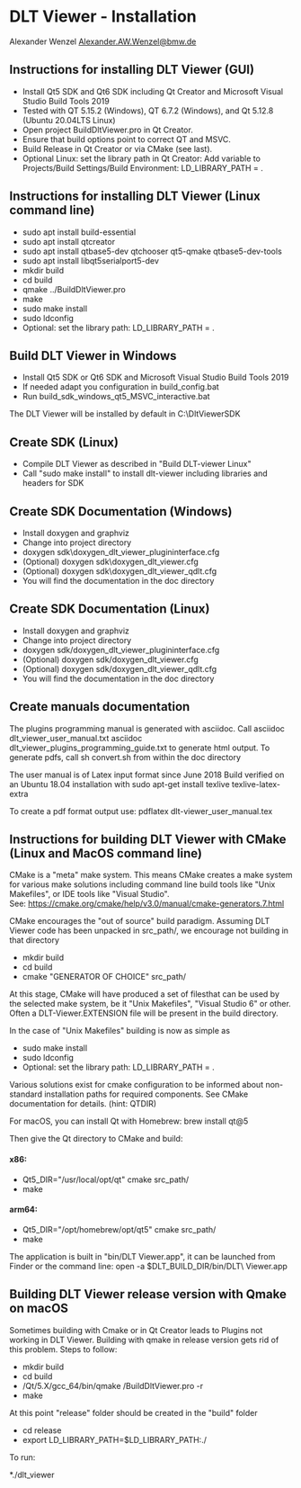 # DLT Viewer - Installation

Alexander Wenzel <Alexander.AW.Wenzel@bmw.de>

## Instructions for installing DLT Viewer (GUI)

* Install Qt5 SDK and Qt6 SDK including Qt Creator and Microsoft Visual Studio Build Tools 2019
* Tested with QT 5.15.2 (Windows), QT 6.7.2 (Windows), and Qt 5.12.8 (Ubuntu 20.04LTS Linux)
* Open project BuildDltViewer.pro in Qt Creator.
* Ensure that build options point to correct QT and MSVC.
* Build Release in Qt Creator or via CMake (see last).
* Optional Linux: set the library path in Qt Creator: Add variable to Projects/Build Settings/Build Environment: LD_LIBRARY_PATH = .

## Instructions for installing DLT Viewer (Linux command line)

* sudo apt install build-essential
* sudo apt install qtcreator
* sudo apt install qtbase5-dev qtchooser qt5-qmake qtbase5-dev-tools
* sudo apt install libqt5serialport5-dev
* mkdir build
* cd build
* qmake ../BuildDltViewer.pro
* make
* sudo make install
* sudo ldconfig
* Optional: set the library path: LD_LIBRARY_PATH = .

## Build DLT Viewer in Windows

* Install Qt5 SDK or Qt6 SDK and Microsoft Visual Studio Build Tools 2019
* If needed adapt you configuration in build_config.bat
* Run build_sdk_windows_qt5_MSVC_interactive.bat

The DLT Viewer will be installed by default in C:\DltViewerSDK

## Create SDK (Linux)

* Compile DLT Viewer as described in "Build DLT-viewer Linux"
* Call "sudo make install" to install dlt-viewer including libraries and headers for SDK

## Create SDK Documentation (Windows)

* Install doxygen and graphviz
* Change into project directory
* doxygen sdk\doxygen_dlt_viewer_plugininterface.cfg
* (Optional) doxygen sdk\doxygen_dlt_viewer.cfg
* (Optional) doxygen sdk\doxygen_dlt_viewer_qdlt.cfg
* You will find the documentation in the doc directory

## Create SDK Documentation (Linux)

* Install doxygen and graphviz
* Change into project directory
* doxygen sdk/doxygen_dlt_viewer_plugininterface.cfg
* (Optional) doxygen sdk/doxygen_dlt_viewer.cfg
* (Optional) doxygen sdk/doxygen_dlt_viewer_qdlt.cfg
* You will find the documentation in the doc directory

## Create manuals documentation

The plugins programming manual is generated with asciidoc.
Call 
    asciidoc dlt_viewer_user_manual.txt
    asciidoc dlt_viewer_plugins_programming_guide.txt
to generate html output.
To generate pdfs, call
    sh convert.sh
from within the doc directory

The user manual is of Latex input format since June 2018
Build verified on an Ubuntu 18.04 installation with
sudo apt-get install texlive texlive-latex-extra

To create a pdf format output use:
pdflatex dlt-viewer_user_manual.tex

## Instructions for building DLT Viewer with CMake (Linux and MacOS command line)

CMake is a "meta" make system.  This means CMake creates a make system 
for various make solutions including command line build tools like
"Unix Makefiles", or IDE tools like "Visual Studio".  
See:  https://cmake.org/cmake/help/v3.0/manual/cmake-generators.7.html

CMake encourages the "out of source" build paradigm. Assuming DLT Viewer 
code has been unpacked in src_path/, we encourage not building in that directory

* mkdir build
* cd build
* cmake "GENERATOR OF CHOICE" src_path/

At this stage, CMake will have produced a set of filesthat can be used by the
selected make system, be it "Unix Makefiles", "Visual Studio 6" or  other.
Often a DLT-Viewer.EXTENSION file will be present in the build directory.

In the case of "Unix Makefiles" building is now as simple as

* sudo make install
* sudo ldconfig
* Optional: set the library path: LD_LIBRARY_PATH = .

Various solutions exist for cmake configuration to be informed about 
non-standard installation paths for required components.  See CMake
documentation for details. (hint: QTDIR)

For macOS, you can install Qt with Homebrew:
brew install qt@5

Then give the Qt directory to CMake and build:
#### x86:
* Qt5_DIR="/usr/local/opt/qt" cmake src_path/
* make
#### arm64:
* Qt5_DIR="/opt/homebrew/opt/qt5" cmake src_path/
* make

The application is built in "bin/DLT Viewer.app", it can be launched from Finder or the command line:
open -a $DLT_BUILD_DIR/bin/DLT\ Viewer.app

## Building DLT Viewer release version with Qmake on macOS

Sometimes building with Cmake or in Qt Creator leads to Plugins not working in  DLT Viewer.
Building with qmake in release version gets rid of this problem.
Steps to follow:

* mkdir build
* cd build
* <path to Qt folder>/Qt/5.X/gcc_64/bin/qmake <path to BuildDltViewer.pro>/BuildDltViewer.pro -r
* make

At this point "release" folder should be created in the "build" folder

* cd release
* export LD_LIBRARY_PATH=$LD_LIBRARY_PATH:./

To run:

*./dlt_viewer
